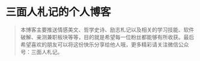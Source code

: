# 三面人札记的个人博客

> 本博客主要推送情感美文、哲学史诗、励志札记以及相关的学习技能、软件破解、亲测兼职板块等等，目的就是希望每一位粉丝都能够有所收获。最后希望喜欢的朋友可以将这份快乐分享给他人哦，更多精彩请关注微信公众号：三面人札记。
# 
